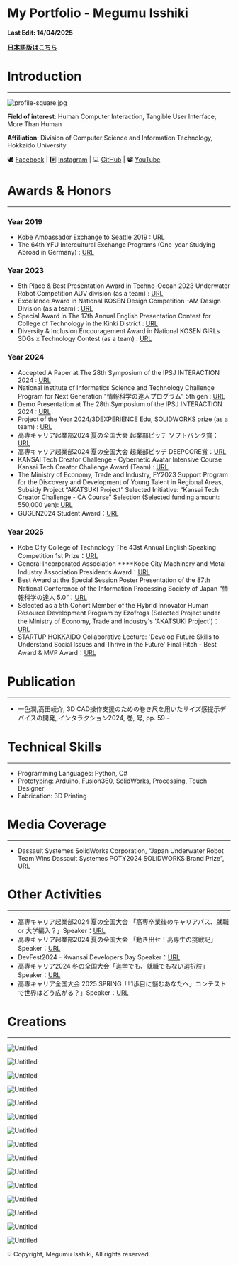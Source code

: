 # My Portfolio - Megumu Isshiki

**Last Edit: 14/04/2025**

[**日本語版はこちら**](https://www.notion.so/My-Portfolio-Megumu-Isshiki-ed8bcdb6ef404b84b8a0493113e4604e?pvs=21)

# Introduction

---

![profile-square.jpg](profile-square.jpg)

**Field of interest**: Human Computer Interaction, Tangible User Interface, More Than Human

**Affiliation**: Division of Computer Science and Information Technology, Hokkaido University

🕊 [Facebook](https://www.facebook.com/profile.php?id=100035212147481&sk=about) | #️⃣ [Instagram](https://www.instagram.com/davinci_kcct/) | 💻 [GitHub](https://github.com/Davinci-Meg) | 📽️ [YouTube](https://youtube.com/@davinci_meg?si=iP2BZzgEu1kXAaiZ)

# Awards & Honors

---

### **Year 2019**

- Kobe Ambassador Exchange to Seattle 2019 : [URL](https://www.kobe-kosen.ac.jp/kokusai/)
- The 64th YFU Intercultural Exchange Programs (One-year Studying Abroad in Germany) : [URL](https://yfu.or.jp/)

### **Year 2023**

- 5th Place & Best Presentation Award in Techno-Ocean 2023 Underwater Robot Competition AUV division (as a team) : [URL](http://ton23.underwaterrobonet.org/)
- Excellence Award in National KOSEN Design Competition -AM Design Division (as a team) : [URL](https://xn--tckf4c8j.com/docs.php?n=bumon4_kekka.pdf)
- Special Award in The 17th Annual English Presentation Contest for College of Technology in the Kinki District : [URL](http://cocet.org/precon/2023/prelim.html)
- Diversity & Inclusion Encouragement Award in National KOSEN GIRLs SDGs x Technology Contest (as a team) : [URL](https://gcon.kosen-k.go.jp/news/oDMPkYlf)

### **Year 2024**

- Accepted A Paper at The 28th Symposium of the IPSJ INTERACTION 2024 : [URL](https://www.interaction-ipsj.org/2024/)
- National Institute of Informatics Science and Technology Challenge Program for Next Generation "情報科学の達人プログラム” 5th gen : [URL](https://www.nii.ac.jp/tatsujin/en/)
- Demo Presentation at The 28th Symposium of the IPSJ INTERACTION 2024 : [URL](https://www.interaction-ipsj.org/2024/)
- Project of the Year 2024/3DEXPERIENCE Edu, SOLIDWORKS prize (as a team) : [URL](https://youtu.be/M5Tu90vtmLs?si=zgNnyMZ5u8CpYRZi)
- 高専キャリア起業部2024 夏の全国大会 起業部ピッチ ソフトバンク賞：[URL](https://x.com/kosen_career/status/1830140405280882815?s=46)
- 高専キャリア起業部2024 夏の全国大会 起業部ピッチ DEEPCORE賞：[URL](https://x.com/kosen_career/status/1830140608717209895?s=46)
- KANSAI Tech Creator Challenge - Cybernetic Avatar Intensive Course Kansai Tech Creator Challenge Award (Team) : [URL](https://kansai-tcc.dle.or.jp/ca2024/)
- The Ministry of Economy, Trade and Industry, FY2023 Support Program for the Discovery and Development of Young Talent in Regional Areas, Subsidy Project “AKATSUKI Project” Selected Initiative: “Kansai Tech Creator Challenge - CA Course” Selection (Selected funding amount: 550,000 yen): [URL](https://kansai-tcc.dle.or.jp/ca2024/)
- GUGEN2024 Student Award：[URL](https://x.com/GugenTheIdea/status/1867847196626014530)

### Year 2025

- Kobe City College of Technology The 43st Annual English Speaking Competition 1st Prize：[URL](https://www.kobe-kosen.ac.jp/activity/15155/)
- General Incorporated Association ****Kobe City Machinery and Metal Industry Association President’s Award：[URL](https://www.kobe-kosen.ac.jp/activity/14799/)
- Best Award at the Special Session Poster Presentation of the 87th National Conference of the Information Processing Society of Japan “情報科学の達人 5.0”：[URL](https://x.com/Davinci_kcct/status/1913796393355059583)
- Selected as a 5th Cohort Member of the Hybrid Innovator Human Resource Development Program by Ezofrogs (Selected Project under the Ministry of Economy, Trade and Industry's 'AKATSUKI Project')：[URL](https://x.com/ezofrogs/status/1939332444534280270)
- STARTUP HOKKAIDO Collaborative Lecture: 'Develop Future Skills to Understand Social Issues and Thrive in the Future' Final Pitch - Best Award & MVP Award：[URL](https://hokkaido-innovation-hunter.my.canva.site/futureskills)

# Publication

---

- 一色潤,高田崚介, 3D CAD操作支援のための巻き尺を用いたサイズ感提示デバイスの開発, インタラクション2024, 巻, 号, pp. 59 -

# Technical Skills

---

- Programming Languages: Python, C#
- Prototyping: Arduino, Fusion360, SolidWorks, Processing, Touch Designer
- Fabrication: 3D Printing

# Media Coverage

---

- Dassault Systèmes SolidWorks Corporation, “Japan Underwater Robot Team Wins Dassault Systemes POTY2024 SOLIDWORKS Brand Prize”, [URL](https://blogs.solidworks.com/teacher/2024/07/japan-underwater-robot-team-wins-solidworks-brand-prize-poty2024.html)

# Other Activities

---

- 高専キャリア起業部2024 夏の全国大会 「高専卒業後のキャリアパス、就職 or 大学編入？」Speaker：[URL](https://x.com/kosen_career/status/1825138675342295134)
- 高専キャリア起業部2024 夏の全国大会 「動き出せ！高専生の挑戦記」Speaker：[URL](https://x.com/kosen_career/status/1828338096297124284)
- DevFest2024 - Kwansai Developers Day Speaker：[URL](https://x.com/gdgkwansai/status/1869714299440021886)
- 高専キャリア2024 冬の全国大会「進学でも、就職でもない選択肢」Speaker：[URL](https://x.com/kosen_career/status/1870323844982112421)
- 高専キャリア全国大会 2025 SPRING「「1歩目に悩むあなたへ」コンテストで世界はどう広がる？」Speaker：[URL](https://x.com/kosen_career/status/1897226559351845371)

# Creations

---

![Untitled](46f72a39-0b15-4ef6-ae17-475b36e527dd.png)

![Untitled](64165834-6e73-406b-8ff6-c5e2ea50ccab.png)

![Untitled](c8c748b9-011c-4930-91f8-ddd67371e0e5.png)

![Untitled](98894f26-edba-4779-bfb7-6f8ae50edede.png)

![Untitled](ced83877-b065-45ab-b6d0-27f0a813468b.png)

![Untitled](3c515c1d-1383-4dd1-b205-1a5e92478c7e.png)

![Untitled](35e20aea-0189-42a5-b301-60602a373736.png)

![Untitled](5c92cf5b-a309-4ea7-9936-7981c248751f.png)

![Untitled](5b246911-83a9-4bb7-9829-7f3ab714622a.png)

![Untitled](9056a3ef-38be-4eda-913b-ef7d4864e3e7.png)

![Untitled](303476bc-88ff-4477-ba51-4671b31cd7f7.png)

![Untitled](05069a2c-1d0b-42b3-93cb-e7db863c895b.png)

![Untitled](2c9e460b-47c6-4624-b831-9fafe29d8c46.png)

![Untitled](96a4a3e0-9875-40d4-b3bf-4b82f5968fc3.png)

![Untitled](9f16bde3-5847-45c4-b46a-73bacba22bcf.png)

<aside>
💡 Copyright, Megumu Isshiki, All rights reserved.

</aside>